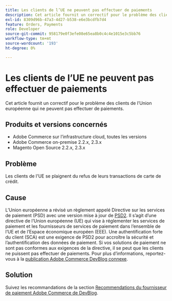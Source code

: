```yaml
---
title: Les clients de l’UE ne peuvent pas effectuer de paiements
description: Cet article fournit un correctif pour le problème des clients de l’Union européenne qui ne peuvent pas effectuer de paiements.
exl-id: 8309d96b-47a3-4d27-b538-e6e3bcdfb7d4
feature: Orders, Payments
role: Developer
source-git-commit: 958179e0f3efe08e65ea8b0c4c4e1015e3c5bb76
workflow-type: tm+mt
source-wordcount: '193'
ht-degree: 0%

---
```


# Les clients de l’UE ne peuvent pas effectuer de paiements

Cet article fournit un correctif pour le problème des clients de l’Union européenne qui ne peuvent pas effectuer de paiements.

## Produits et versions concernés

* Adobe Commerce sur l’infrastructure cloud, toutes les versions
* Adobe Commerce on-premise 2.2.x, 2.3.x
* Magento Open Source 2.2.x, 2.3.x

## Problème

Les clients de l&#39;UE se plaignent du refus de leurs transactions de carte de crédit.

## Cause

L’Union européenne a révisé un règlement appelé Directive sur les services de paiement (PSD) avec une version mise à jour de [PSD2](https://eur-lex.europa.eu/legal-content/EN/TXT/HTML/?uri=CELEX:32015L2366&amp;from=EN). Il s’agit d’une directive de l’Union européenne (UE) qui vise à réglementer les services de paiement et les fournisseurs de services de paiement dans l’ensemble de l’UE et de l’Espace économique européen (EEE). Une authentification forte du client (SCA) est une exigence de PSD2 pour accroître la sécurité et l’authentification des données de paiement. Si vos solutions de paiement ne sont pas conformes aux exigences de la directive, il se peut que les clients ne puissent pas effectuer de paiements. Pour plus d’informations, reportez-vous à la [ publication Adobe Commerce DevBlog connexe](https://community.magento.com/t5/Magento-DevBlog/3D-Secure-2-0-changes/ba-p/136460).

## Solution

Suivez les recommandations de la section [Recommendations du fournisseur de paiement Adobe Commerce de DevBlog](https://community.magento.com/t5/Magento-DevBlog/3D-Secure-2-0-changes/ba-p/136460#recommendations).
